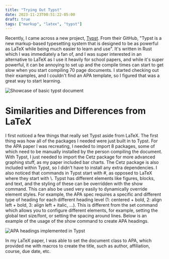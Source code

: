 ```yaml
---
title: "Trying Out Typst"
date: 2023-11-23T00:51:22-05:00
draft: true
tags: ["markup", "latex", "typst"]
---
```


Recently, I came across a new project, [Typst](https://typst.app/). From their GitHub, "Typst is a new markup-based typesetting system that is designed to be as powerful as LaTeX while being much easier to learn and use". It's written in Rust which I was immediately a fan of, and I was super interested in an alternative to LaTeX as I use it heavily for school papers, and while it's super powerful, it can be annoying to set up and the compile times can start to get slow when you start compiling 70 page documents. I started checking out their examples, and I couldn't find an APA template, so I figured that was a great way to start learning.

![Showcase of basic typst document](/img/blog/typst_showcase.png)

# Similarities and Differences from LaTeX
I first noticed a few things that really set Typst aside from LaTeX. The first thing was how all of the packages I needed were just built in to Typst. For the APA paper I was recreating, I needed to import 8 packages, some of which need to be manually installed by the person compiling the document. With Typst, I just needed to import the Cetz package for more advanced graphing stuff, as my paper included bar charts. The Cetz package is also included within Typst, so I didn't have to install any extra dependencies. I also noticed that commands in Typst start with #, as opposed to LaTeX where they start with \\. Typst has different elements like figures, blocks, and text, and the styling of these can be overridden with the show command. This can also be used very easily to dynamically override element styles. For example, the APA spec requires a specific and different type of heading for each different heading level (1: centered + bold, 2: align left + bold, 3: align left + italic, ...). This is different from the set command which allows you to configure different elements, for example, setting the global text size/font, or setting the spacing around lines. Below is an example of the usage of the show command to create APA headings.

![APA headings implemented in Typst](/img/blog/typst_apa_headings.png)


In my LaTeX paper, I was able to set the document class to APA, which provided me with macros to create the title, such as author, affiliation, course, due date, etc. 

<!-- cetz vs tikz and cetz trouble -->

<!-- bibliography styles/trouble -->

<!-- errors  -->
<!-- easier scripting? -->

<!-- little things? (syntax highlighting, faster build times, no aux files) -->

<!-- what id like added; doublespace -->